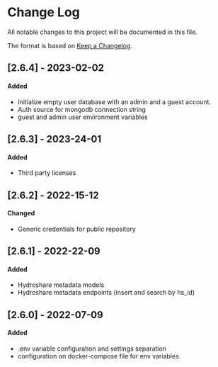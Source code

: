 # Change Log
All notable changes to this project will be documented in this file.

The format is based on [Keep a Changelog](http://keepachangelog.com/).

## [2.6.4] - 2023-02-02
#### Added
- Initialize empty user database with an admin and a guest account.
- Auth source for mongodb connection string
- guest and admin user environment variables

## [2.6.3] - 2023-24-01
#### Added
- Third party licenses

## [2.6.2] - 2022-15-12
#### Changed
- Generic credentials for public repository

## [2.6.1] - 2022-22-09
#### Added 
- Hydroshare metadata models
- Hydroshare metadata endpoints (insert and search by hs_id)


## [2.6.0] - 2022-07-09
#### Added 
- .env variable configuration and settings separation
- configuration on docker-compose file for env variables



